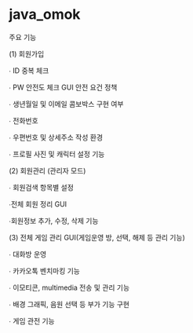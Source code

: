 # java_omok


주요 기능


(1) 회원가입


∙ ID 중복 체크


∙ PW 안전도 체크 GUI 안전 요건 정책


∙ 생년월일 및 이메일 콤보박스 구현 여부


∙ 전화번호


∙ 우편번호 및 상세주소 작성 환경


∙ 프로필 사진 및 캐릭터 설정 기능




(2) 회원관리 (관리자 모드)


∙ 회원검색 항목별 설정


∙전체 회원 정리 GUI


∙회원정보 추가, 수정, 삭제 기능




(3) 전체 게임 관리 GUI(게임운영 방, 선택, 해제 등 관리 기능)


∙ 대화방 운영


∙ 카카오톡 벤치마킹 기능


∙ 이모티콘, multimedia 전송 및 관리 기능


∙ 배경 그래픽, 음원 선택 등 부가 기능 구현


∙ 게임 관전 기능
